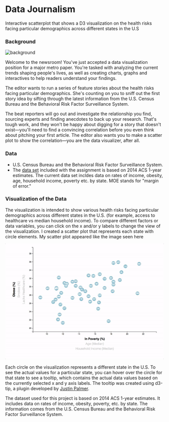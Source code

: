# Data Journalism
Interactive scatterplot that shows a D3 visualization on the health risks facing particular demographics across different states in the U.S 


### Background

![background](https://media.giphy.com/media/v2xIous7mnEYg/giphy.gif)

Welcome to the newsroom! You've just accepted a data visualization position for a major metro paper. You're tasked with analyzing the current trends shaping people's lives, as well as creating charts, graphs and interactives to help readers understand your findings.

The editor wants to run a series of feature stories about the health risks facing particular demographics. She's counting on you to sniff out the first story idea by sifting through the latest information from the U.S. Census Bureau and the Behavioral Risk Factor Surveillance System.

The beat reporters will go out and investigate the relationship you find, sourcing experts and finding anecdotes to back up your research. That's tough work, and they won't be happy about digging for a story that doesn't exist—you'll need to find a convincing correlation before you even think about pitching your first article. The editor also wants you to make a scatter plot to show the correlation—you are the data visualizer, after all.

### Data
- U.S. Census Bureau and the Behavioral Risk Factor Surveillance System.
- The [data set](https://factfinder.census.gov/faces/nav/jsf/pages/searchresults.xhtml) included with the assignment is based on 2014 ACS 1-year estimates. The current data set incldes data on rates of income, obesity, age, household income, poverty etc. by state. MOE stands for "margin of error."

### Visualization of the Data

The visualization is intended to show various health risks facing particular demographics across different states in the U.S. (for example, access to healthcare vs median household income). To compare different factors or data variables, you can click on the x and/or y labels to change the view of the visualization. I created a scatter plot that represents each state with circle elements. My scatter plot appeared like the image seen here

<img src="Images/7-animated-scatter.gif">


Each circle on the visualization represents a different state in the U.S. To see the actual values for a particular state, you can hover over the circle for that state to see a tooltip, which contains the actual data values based on the currently selected x and y axis labels. The tooltip was created using d3-tip, a plugin developed by [Justin Palmer](https://github.com/Caged).

The dataset used for this project is based on 2014 ACS 1-year estimates. It includes data on rates of income, obesity, poverty, etc. by state. The information comes from the U.S. Census Bureau and the Behavioral Risk Factor Surveillance System.





